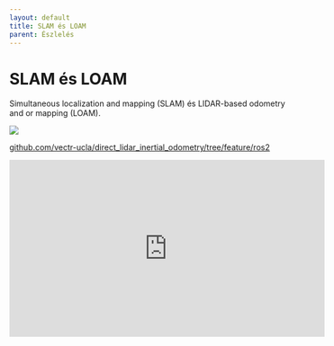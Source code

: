 ```yaml
---
layout: default
title: SLAM és LOAM
parent: Észlelés
---
```


# SLAM és LOAM

Simultaneous localization and mapping (SLAM) és LIDAR-based odometry and or mapping (LOAM).


![](https://raw.githubusercontent.com/vectr-ucla/direct_lidar_inertial_odometry/master/doc/img/dlio.png)

[github.com/vectr-ucla/direct_lidar_inertial_odometry/tree/feature/ros2](https://github.com/vectr-ucla/direct_lidar_inertial_odometry/tree/feature/ros2)


<iframe width="560" height="315" src="https://www.youtube.com/embed/APot6QP_wvg?rel=0?rel=0" title="YouTube video player" frameborder="0" allow="accelerometer; autoplay; clipboard-write; encrypted-media; gyroscope; picture-in-picture; web-share" allowfullscreen></iframe>
